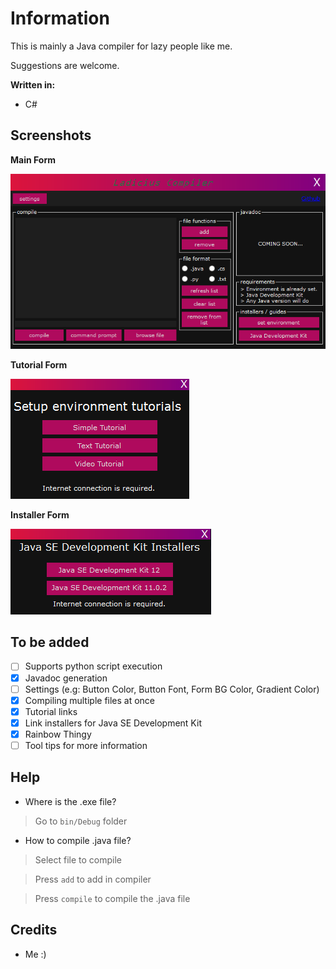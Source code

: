 # Information
This is mainly a Java compiler for lazy people like me.

Suggestions are welcome.

<b>Written in:</b>
- C#

## Screenshots
<b>Main Form</b>

<img src="screenshots/main.PNG"> 

<b>Tutorial Form</b>

<img src="screenshots/tuts.PNG"> 

<b>Installer Form</b>

<img src="screenshots/installers.PNG"> 

## To be added
- [ ] Supports python script execution
- [x] Javadoc generation
- [ ] Settings (e.g: Button Color, Button Font, Form BG Color, Gradient Color)
- [x] Compiling multiple files at once
- [x] Tutorial links
- [x] Link installers for Java SE Development Kit
- [x] Rainbow Thingy
- [ ] Tool tips for more information

## Help

- Where is the .exe file?
> Go to `bin/Debug` folder
- How to compile .java file?
> Select file to compile

> Press `add` to add in compiler

> Press `compile` to compile the .java file

## Credits
 - Me :)
